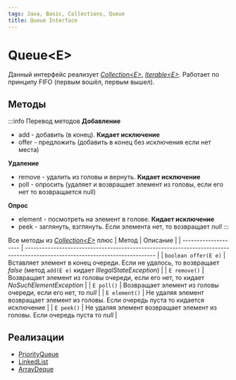 ```yaml
---
tags: Java, Basic, Collections, Queue
title: Queue Interface
---
```

# Queue\<E>
Данный интерфейс реализует [*Collection\<E>*](/d12QhvOUQU-Fl5p6sGT8Wg?view), [*Iterable\<E>*](/loXrkVXHRYeD-xMwmxqWRg?view).
Работает по принципу FIFO (первым вошёл, первым вышел).

## Методы

:::info
Перевод методов
**Добавление**
* add - добавить (в конец). **Кидает исключение**
* offer - предложить (добавить в конец без исключения если нет места)

**Удаление**
* remove - удалить из головы и вернуть. **Кидает исключение**
* poll - опросить (удаляет и возвращает элемент из головы, если его нет то возвращается null)

**Опрос**
* element - посмотреть на элемент в голове. **Кидает исключение**
* peek - заглянуть, взглянуть. Если элемента нет, то возвращает *null*
:::

Все методы из [*Collection\<E>*](/d12QhvOUQU-Fl5p6sGT8Wg?view) плюс
| Метод                | Описание                                                                                                                     |
| -------------------- | ---------------------------------------------------------------------------------------------------------------------------- |
| `boolean offer(E e)` | Вставляет элемент в конец очереди. Если не удалось, то возвращает *false* (метод  `add(E e)` кидает *IllegalStateException*) |
| `E remove()`         | Возвращает элемент из головы очереди, если его нет, то кидает *NoSuchElementException*                                       |
| `E poll()`           | Возвращает элемент из головы очереди, если его нет, то *null*                                                                |
| `E element()`        | Не удаляя элемент возвращает элемент из головы. Если очередь пуста то кидается исключение                                    |
| `E peek()`           | Не удаляя элемент возвращает элемент из головы. Если очередь пуста то *null*                                                 |

## Реализации

* [PriorityQueue](/Ugpl7YjmSQm1yv6TXa5r0Q)
* [LinkedList](/ydKATRG5Rn-DRMpocZEdkg)
* [ArrayDeque](/G18Hk4BNTvij1Lf37kw23Q)